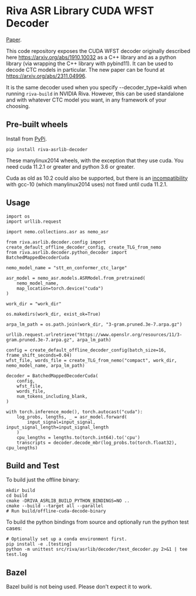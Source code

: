 # Riva ASR Library CUDA WFST Decoder

[Paper](https://arxiv.org/abs/2311.04996).

This code repository exposes the CUDA WFST decoder originally
described here https://arxiv.org/abs/1910.10032 as a C++ library and
as a python library (via wrapping the C++ library with pybind11). It
can be used to decode CTC models in particular. The new paper can be
found at https://arxiv.org/abs/2311.04996.

It is the same decoder used when you specify --decoder_type=kaldi when
running `riva-build` in NVIDIA Riva. However, this can be used
standalone and with whatever CTC model you want, in any framework of
your choosing.

## Pre-built wheels

Install from [PyPi](https://pypi.org/project/riva-asrlib-decoder/).

```
pip install riva-asrlib-decoder
```

These manylinux2014 wheels, with the exception that they use cuda. You
need cuda 11.2.1 or greater and python 3.6 or greater.

Cuda as old as 10.2 could also be supported, but there is an
[incompatibility](https://forums.developer.nvidia.com/t/nvc-20-9-fails-to-compile-code-instantiating-any-std-tuple-with-gcc-10-2-on-c-17/160987)
with gcc-10 (which manylinux2014 uses) not fixed until cuda 11.2.1.

## Usage

```
import os
import urllib.request

import nemo.collections.asr as nemo_asr

from riva.asrlib.decoder.config import create_default_offline_decoder_config, create_TLG_from_nemo
from riva.asrlib.decoder.python_decoder import BatchedMappedDecoderCuda

nemo_model_name = "stt_en_conformer_ctc_large"

asr_model = nemo_asr.models.ASRModel.from_pretrained(
    nemo_model_name,
    map_location=torch.device("cuda")
)

work_dir = "work_dir"

os.makedirs(work_dir, exist_ok=True)

arpa_lm_path = os.path.join(work_dir, "3-gram.pruned.3e-7.arpa.gz")

urllib.request.urlretrieve("https://www.openslr.org/resources/11/3-gram.pruned.3e-7.arpa.gz", arpa_lm_path)

config = create_default_offline_decoder_config(batch_size=16, frame_shift_seconds=0.04)
wfst_file, words_file = create_TLG_from_nemo("compact", work_dir, nemo_model_name, arpa_lm_path)

decoder = BatchedMappedDecoderCuda(
    config,
    wfst_file,
    words_file,
    num_tokens_including_blank,
)

with torch.inference_mode(), torch.autocast("cuda"):
    log_probs, lengths, _ = asr_model.forward(
        input_signal=input_signal, input_signal_length=input_signal_length
    )
    cpu_lengths = lengths.to(torch.int64).to('cpu')
    transcripts = decoder.decode_mbr(log_probs.to(torch.float32), cpu_lengths)
```

## Build and Test

To build just the offline binary:

```
mkdir build
cd build
cmake -DRIVA_ASRLIB_BUILD_PYTHON_BINDINGS=NO ..
cmake --build --target all --parallel
# Run build/offline-cuda-decode-binary
```

To build the python bindings from source and optionally run the python
test cases:

```
# Optionally set up a conda environment first.
pip install -e .[testing]
python -m unittest src/riva/asrlib/decoder/test_decoder.py 2>&1 | tee test.log
```


## Bazel

Bazel build is not being used. Please don't expect it to work.